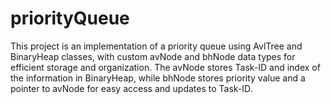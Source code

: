 # priorityQueue
This project is an implementation of a priority queue using AvlTree and BinaryHeap classes, with custom avNode and bhNode data types for efficient storage and organization. The avNode stores Task-ID and index of the information in BinaryHeap, while bhNode stores priority value and a pointer to avNode for easy access and updates to Task-ID.
